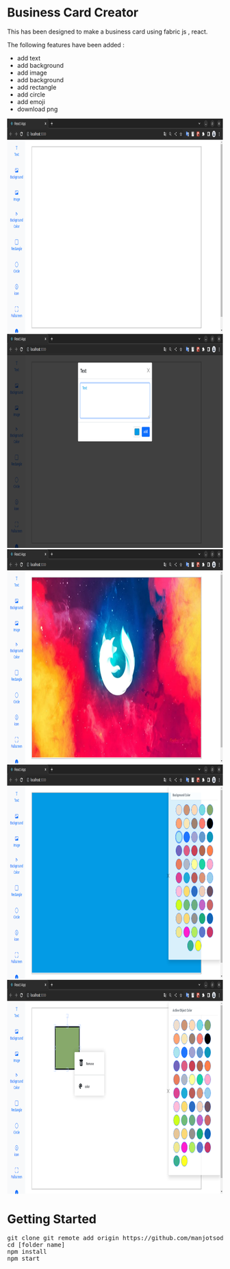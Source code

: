 # Business Card Creator

This has been designed to make a business card using fabric js , react.

The following features have been added :
- add text
- add background
- add image
- add background 
- add rectangle
- add circle
- add emoji
- download png

<img src="screenshot/1.png" height="500"/>
<img src="screenshot/2.png" height="500"/>
<img src="screenshot/3.png" height="500"/>
<img src="screenshot/4.png" height="500"/>
<img src="screenshot/5.png" height="500"/>


<h1>Getting Started</h1>

<pre>
git clone git remote add origin https://github.com/manjotsodhi1995/card-creator-business.git
cd [folder name]
npm install
npm start
</pre>

